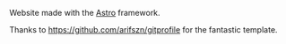 Website made with the [Astro](astro.build) framework.

Thanks to https://github.com/arifszn/gitprofile for the fantastic template.